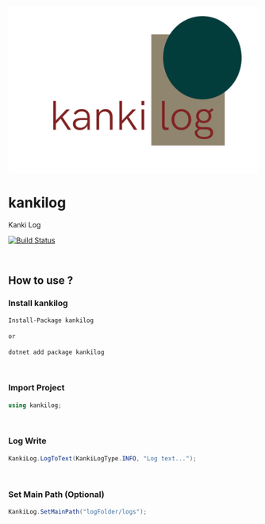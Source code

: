 [![kankilog](https://raw.githubusercontent.com/veysel/kankilog/main/content/logo.png)](https://github.com/veysel/kankilog)

# kankilog
Kanki Log

[![Build Status](https://travis-ci.org/veysel/kankilog.svg?branch=main)](https://travis-ci.org/veysel/kankilog)

<br>

## How to use ?

### Install kankilog

```
Install-Package kankilog

or

dotnet add package kankilog
```

<br>

### Import Project

```c#
using kankilog;
```

<br>

### Log Write

```c#
KankiLog.LogToText(KankiLogType.INFO, "Log text...");
```

<br>

### Set Main Path (Optional)

```c#
KankiLog.SetMainPath("logFolder/logs");
```